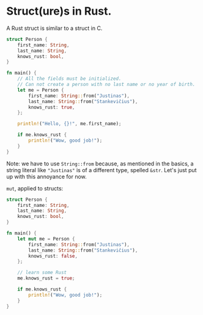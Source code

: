 # Struct(ure)s in Rust.

A Rust struct is similar to a struct in C.

```rust
struct Person {
    first_name: String,
    last_name: String,
    knows_rust: bool,
}

fn main() {
    // All the fields must be initialized.
    // Can not create a person with no last name or no year of birth.
    let me = Person {
        first_name: String::from("Justinas"),
        last_name: String::from("Stankevičius"),
        knows_rust: true,
    };

    println!("Hello, {}!", me.first_name);

    if me.knows_rust {
        println!("Wow, good job!");
    }
}
```

Note: we have to use `String::from`
because, as mentioned in the basics,
a string literal like `"Justinas"` is of a different type, spelled `&str`.
Let's just put up with this annoyance for now.

`mut`, applied to structs:

```rust
struct Person {
    first_name: String,
    last_name: String,
    knows_rust: bool,
}

fn main() {
    let mut me = Person {
        first_name: String::from("Justinas"),
        last_name: String::from("Stankevičius"),
        knows_rust: false,
    };

    // learn some Rust
    me.knows_rust = true;

    if me.knows_rust {
        println!("Wow, good job!");
    }
}
```

